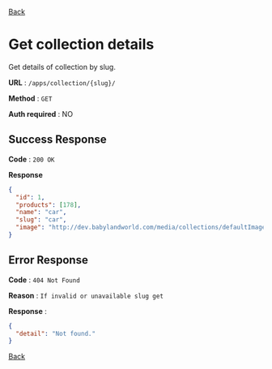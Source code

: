 [Back](../README.md)

# Get collection details

Get details of collection by slug.

**URL** : `/apps/collection/{slug}/`

**Method** : `GET`

**Auth required** : NO

## Success Response

**Code** : `200 OK`

**Response**

```json
{
  "id": 1,
  "products": [178],
  "name": "car",
  "slug": "car",
  "image": "http://dev.babylandworld.com/media/collections/defaultImage.png"
}
```

## Error Response

**Code** : `404 Not Found`

**Reason** : `If invalid or unavailable slug get`

**Response** :

```json
{
  "detail": "Not found."
}
```

[Back](../README.md)
